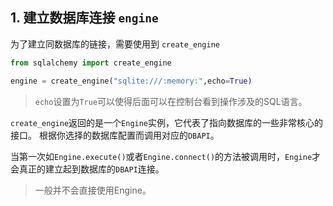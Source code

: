 ## 1. 建立数据库连接 `engine`
为了建立同数据库的链接，需要使用到 `create_engine`

```python
from sqlalchemy import create_engine

engine = create_engine("sqlite:///:memory:",echo=True)
```


> `echo`设置为`True`可以使得后面可以在控制台看到操作涉及的SQL语言。

`create_engine`返回的是一个`Engine`实例，它代表了指向数据库的一些非常核心的接口。
根据你选择的数据库配置而调用对应的`DBAPI`。

当第一次如`Engine.execute()`或者`Engine.connect()`的方法被调用时，`Engine`才会真正的建立起到数据库的`DBAPI`连接。

> 一般并不会直接使用Engine。
